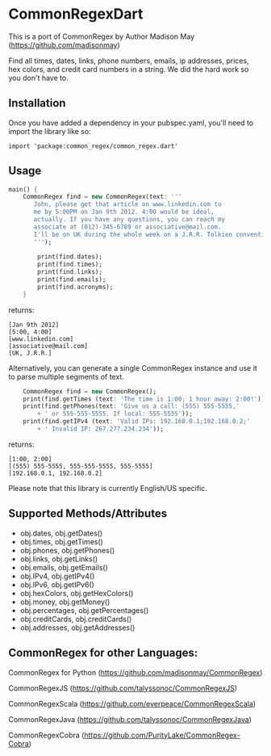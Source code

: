 CommonRegexDart
===========

This is a port of CommonRegex by Author Madison May (https://github.com/madisonmay)

Find all times, dates, links, phone numbers, emails, ip addresses, prices, hex colors, and credit card numbers in a string. 
We did the hard work so you don't have to.


Installation
-------
Once you have added a dependency in your pubspec.yaml, you'll need to import the library like so:
```
import 'package:common_regex/common_regex.dart'
```


Usage
------
```dart
main() {
    CommonRegex find = new CommonRegex(text: '''
       John, please get that article on www.linkedin.com to
       me by 5:00PM on Jan 9th 2012. 4:00 would be ideal, 
       actually. If you have any questions, you can reach my 
       associate at (012)-345-6789 or associative@mail.com.
       I'll be on UK during the whole week on a J.R.R. Tolkien convention.
       ''');
        
        print(find.dates);   
        print(find.times);
        print(find.links);    
        print(find.emails); 
        print(find.acronyms);
    }
```

returns:

```
[Jan 9th 2012]
[5:00, 4:00]
[www.linkedin.com]
[associative@mail.com]
[UK, J.R.R.]
``` 


Alternatively, you can generate a single CommonRegex instance and use it to parse multiple segments of text.

```dart
    CommonRegex find = new CommonRegex();
    print(find.getTimes (text: 'The time is 1:00; 1 hour away: 2:00!')); 
    print(find.getPhones(text: 'Give us a call: (555) 555-5555,'
        + ' or 555-555-5555. If local: 555-5555')); 
    print(find.getIPv4 (text: 'Valid IPs: 192.168.0.1;192.168.0.2;'
        + ' Invalid IP: 267.277.234.234')); 
```

returns:

```
[1:00, 2:00]
[(555) 555-5555, 555-555-5555, 555-5555]
[192.168.0.1, 192.168.0.2]
```
    
    
Please note that this library is currently English/US specific.


Supported Methods/Attributes
-----------------------------
  - obj.dates, obj.getDates()
  - obj.times, obj.getTimes()
  - obj.phones, obj.getPhones()
  - obj.links, obj.getLinks()
  - obj.emails, obj.getEmails()
  - obj.IPv4, obj.getIPv4()
  - obj.IPv6, obj.getIPv6()
  - obj.hexColors, obj.getHexColors()
  - obj.money, obj.getMoney()
  - obj.percentages, obj.getPercentages()
  - obj.creditCards, obj.creditCards()
  - obj.addresses, obj.getAddresses()


CommonRegex for other Languages:
----------------------------------------
CommonRegex for Python (https://github.com/madisonmay/CommonRegex)

CommonRegexJS (https://github.com/talyssonoc/CommonRegexJS)

CommonRegexScala (https://github.com/everpeace/CommonRegexScala)    

CommonRegexJava (https://github.com/talyssonoc/CommonRegexJava)

CommonRegexCobra (https://github.com/PurityLake/CommonRegex-Cobra)